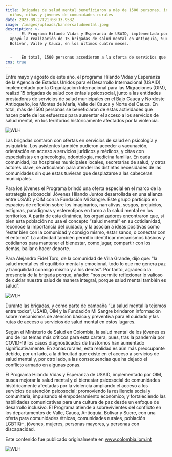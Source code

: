 ```yaml
---
title: Brigadas de salud mental beneficiaron a más de 1500 personas, incluyendo
  niños, niñas y jóvenes de comunidades rurales
date: 2023-09-27T21:03:33.953Z
image: /images/uploads/bannersaludmental.jpeg
description: >-
  -    El Programa Hilando Vidas y Esperanza de USAID, implementado por OIM,
  apoyó la realización de 15 brigadas de salud mental en Antioquia, Sucre,
  Bolívar, Valle y Cauca, en los últimos cuatro meses.


  -    En total, 1500 personas accedieron a la oferta de servicios que llegaron a las comunidades, entre ellos, acciones conjuntas de la estrategia Jóvenes Hilando Juntos, la estrategia psicosocial del Programa, en alianza con la Fundación Mi Sangre.
cms: true
---
```

Entre mayo y agosto de este año, el programa Hilando Vidas y Esperanza de la Agencia de Estados Unidos para el Desarrollo Internacional (USAID), implementado por la Organización Internacional para las Migraciones (OIM), realizó 15 brigadas de salud con énfasis psicosocial, junto a las entidades prestadoras de servicios de salud municipales en el Bajo Cauca y Nordeste Antioqueño, los Montes de María, Valle del Cauca y Norte del Cauca. En total, más de 1500 personas se beneficiaron de estas actividades que hacen parte de los esfuerzos para aumentar el acceso a los servicios de salud mental, en los territorios históricamente afectados por la violencia. 

![WLH](https://colombia.iom.int/sites/g/files/tmzbdl1011/files/images/Notas/bannersaludmental4.jpg)

Las brigadas contaron con ofertas en servicios de salud en psicología y psiquiatría. Los asistentes también pudieron acceder a vacunación, orientación en acceso a servicios jurídicos y médicos, y citas con especialistas en ginecología, odontología, medicina familiar. En cada comunidad, los hospitales municipales locales, secretarías de salud, y otros actores clave, se articularon para atender las distintas necesidades de las comunidades sin que estas tuvieran que desplazarse a las cabeceras municipales. 

Para los jóvenes el Programa brindó una oferta especial en el marco de la estrategia psicosocial Jóvenes Hilando Juntos desarrollada en una alianza entre USAID y OIM con la Fundación Mi Sangre. Este grupo participó en espacios de reflexión sobre los imaginarios, narrativas, sesgos, prejuicios, estigmas, paradigmas y estereotipos en torno a la salud mental en los territorios. A partir de esta dinámica, los organizadores encontraron que, si bien esta población no usa el concepto “salud mental” en su cotidianidad, reconoce la importancia del cuidado, y la asocian a ideas positivas como “estar bien con la comunidad y consigo mismo, estar sanos, o conectar con el entorno”. La actividad también permitió identificar mecanismos básicos y cotidianos para mantener el bienestar, como jugar, compartir con los demás, bailar o hacer deporte. 

Para Alejandro Fidel Toro, de la comunidad de Villa Grande, dijo que: "la salud mental es el equilibrio mental y emocional, todo lo que me genera paz y tranquilidad conmigo mismo y a los demás”. Por tanto, agradeció la presencia de la brigada porque, añadió: “nos permite reflexionar lo valioso de cuidar nuestra salud de manera integral, porque salud mental también es salud".

![WLH](https://colombia.iom.int/sites/g/files/tmzbdl1011/files/images/Notas/bannersaludmental2.jpg)

Durante las brigadas, y como parte de campaña “La salud mental la tejemos entre todxs”, USAID, OIM y la Fundación Mi Sangre brindaron información sobre mecanismos de atención básica y preventiva para el cuidado y las rutas de acceso a servicios de salud mental en estos lugares.

Según el Ministerio de Salud en Colombia, la salud mental de los jóvenes es uno de los temas más críticos para esta cartera, pues, tras la pandemia por COVID-19 los casos diagnosticados de trastornos han aumentado significativamente. En zonas rurales, esta realidad es aún más preocupante debido, por un lado, a la dificultad que existe en el acceso a servicios de salud mental y, por otro lado, a las consecuencias que ha dejado el conflicto armado en algunas zonas.

El Programa Hilando Vidas y Esperanza de USAID, implementado por OIM, busca mejorar la salud mental y el bienestar psicosocial de comunidades históricamente afectadas por la violencia ampliando el acceso a los servicios de atención psicosocial; promoviendo la resiliencia social y comunitaria; impulsando el empoderamiento económico; y fortaleciendo las habilidades comunicativas para una cultura de paz desde un enfoque de desarrollo inclusivo. El Programa atiende a sobrevivientes del conflicto en los departamentos de Valle, Cauca, Antioquia, Bolívar y Sucre, con una oferta para comunidades étnicas, comunidades rurales, población LGBTIQ+, jóvenes, mujeres, personas mayores, y personas con discapacidad.

Este contenido fue publicado originalmente en www.colombia.iom.int

![WLH](https://colombia.iom.int/sites/g/files/tmzbdl1011/files/images/Notas/bannersaludmental3.jpg)